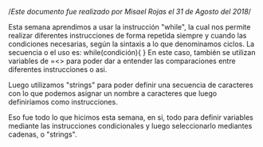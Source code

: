 /*Este documento fue realizado por Misael Rojas el 31 de Agosto del 2018*/

Esta semana aprendimos a usar la instrucción "while", la cual nos permite realizar diferentes 
instrucciones de forma repetida siempre y cuando las condiciones necesarias, según la sintaxis
a lo que denominamos ciclos. La secuencia o el uso es:
	while(condición){
	}
En este caso, también se utilizan variables de =<> para poder dar a entender las comparaciones 
entre diferentes instrucciones o asi.

Luego utilizamos "strings" para poder definir una secuencia de caracteres con lo que podemos asignar un
nombre a caracteres que luego definiriamos como instrucciones.

 Eso fue todo lo que hicimos esta semana, en si, todo para definir variables mediante las instrucciones
condicionales y luego seleccionarlo mediantes cadenas, o "strings".

